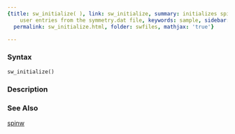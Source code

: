 ```yaml
---
{title: sw_initialize( ), link: sw_initialize, summary: initializes spinw by removing
    user entries from the symmetry.dat file, keywords: sample, sidebar: sw_sidebar,
  permalink: sw_initialize.html, folder: swfiles, mathjax: 'true'}

---
```


### Syntax

`sw_initialize()`

### Description



### See Also

[spinw](spinw.html)

